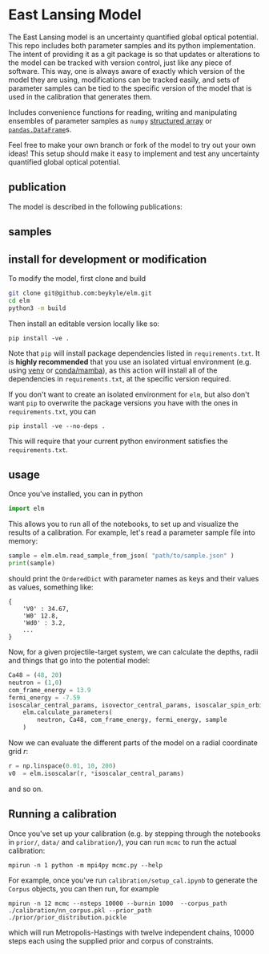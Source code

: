 # East Lansing Model
The East Lansing model is an uncertainty quantified global optical potential. This repo includes both parameter samples and its python implementation. The intent of providing it as a git package is so that updates or alterations to the model can be tracked with version control, just like any piece of software. This way, one is always aware of exactly which version of the model they are using, modifications can be tracked easily, and sets of parameter samples can be tied to the specific
version of the model that is used in the calibration that generates them.

Includes convenience functions for reading, writing and manipulating ensembles of parameter samples as `numpy` [structured array](https://numpy.org/doc/stable/user/basics.rec.html) or [`pandas.DataFrame`](https://pandas.pydata.org/docs/reference/api/pandas.DataFrame.html)s.

Feel free to make your own branch or fork of the model to try out your own ideas! This setup should make it easy to implement and test any uncertainty quantified global optical potential.

## publication

The model is described in the following publications:

## samples


## install for development or modification

To modify the model, first clone and build
```bash
git clone git@github.com:beykyle/elm.git
cd elm
python3 -m build
```

Then install an editable version locally like so:

```
pip install -ve .
```

Note that `pip` will install package dependencies listed in `requirements.txt`. It is **highly recommended** that you use an isolated virtual environment (e.g. using [venv](https://packaging.python.org/en/latest/guides/installing-using-pip-and-virtual-environments/) or [conda/mamba](https://mamba.readthedocs.io/en/latest/)), as this action will install all of the dependencies in `requirements.txt`, at the specific version required.

If you don't want to create an isolated environment for `elm`, but also don't want `pip` to overwrite the package versions you have with the ones in `requirements.txt`, you can

```
pip install -ve --no-deps .
```
This will require that your current python environment satisfies the `requirements.txt`. 


## usage

Once you've installed, you can in python
```python
import elm
```

This allows you to run all of the notebooks, to set up and visualize the results of a calibration. 
For example, let's read a parameter sample file into memory:

```python
sample = elm.elm.read_sample_from_json( "path/to/sample.json" )
print(sample)
```

should print the `OrderedDict` with parameter names as keys and their values as values, something like:

```
{ 
    'V0' : 34.67, 
    'W0' 12.8, 
    'Wd0' : 3.2, 
    ... 
}
```

Now, for a given projectile-target system, we can calculate the depths, radii and things that go into the potential model:

```python
Ca48 = (48, 20)
neutron = (1,0)
com_frame_energy = 13.9
fermi_energy = -7.59
isoscalar_central_params, isovector_central_params, isoscalar_spin_orbit_params, isovector_spin_orbit_params, coulomb_params, asym = 
    elm.calculate_parameters(
        neutron, Ca48, com_frame_energy, fermi_energy, sample
    )
```

Now we can evaluate the different parts of the model on a radial coordinate grid $r$:

```python
r = np.linspace(0.01, 10, 200)
v0  = elm.isoscalar(r, *isoscalar_central_params)
```

and so on.

## Running a calibration


Once you've set up your calibration (e.g. by stepping through the notebooks in `prior/`, `data/` and `calibration/`), you can run `mcmc` to run the actual calibration:

```
mpirun -n 1 python -m mpi4py mcmc.py --help
```

For example, once you've run `calibration/setup_cal.ipynb` to generate the `Corpus` objects, you can then run, for example

```
mpirun -n 12 mcmc --nsteps 10000 --burnin 1000  --corpus_path ./calibration/nn_corpus.pkl --prior_path ./prior/prior_distribution.pickle

```

which will run Metropolis-Hastings with twelve independent chains, 10000 steps each using the supplied prior and corpus of constraints.

